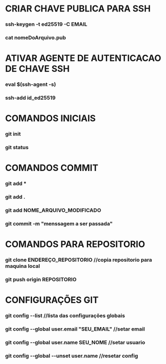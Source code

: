 # CRIAR CHAVE PUBLICA PARA SSH
### ssh-keygen -t ed25519 -C EMAIL
### cat nomeDoArquivo.pub

# ATIVAR AGENTE DE AUTENTICACAO DE CHAVE SSH
### eval $(ssh-agent -s)
### ssh-add id_ed25519

# COMANDOS INICIAIS
### git init
### git status

# COMANDOS COMMIT
### git add *
### git add .
### git add NOME_ARQUIVO_MODIFICADO
### git commit -m "menssagem a ser passada"

# COMANDOS PARA REPOSITORIO
### git clone ENDEREÇO_REPOSITORIO  //copia repositorio para maquina local
### git push origin REPOSITORIO

# CONFIGURAÇÕES GIT
### git config --list  //lista das configurações globais
### git config --global user.email "SEU_EMAIL" //setar email
### git config --global user.name SEU_NOME //setar usuario
### git config --global --unset user.name  //resetar config


